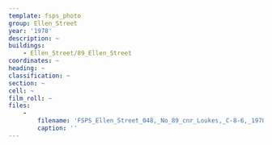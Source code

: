 ```yaml
---
template: fsps_photo
group: Ellen_Street
year: '1978'
description: ~
buildings:
    - Ellen_Street/89_Ellen_Street
coordinates: ~
heading: ~
classification: ~
section: ~
cell: ~
film_roll: ~
files:
    -
        filename: 'FSPS_Ellen_Street_048,_No_89_cnr_Loukes,_C-8-6,_1978.png'
        caption: ''
---
```

